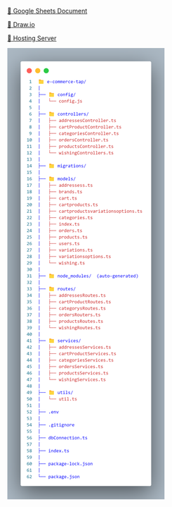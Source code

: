[🔗 Google Sheets Document](https://docs.google.com/spreadsheets/d/1o2lcsuHd-0ZaN36lndjv6WAKTaxdGCcT0rpJ46lT_-w/edit?usp=sharing)

[🔗 Draw.io](https://app.diagrams.net/?src=about#HShahdKhader%2Fshahd-kkhader-e-commerce-tap%2Fmain%2Fecommerce-tap.drawio)

[🔗  Hosting Server ](https://shahd-kkhader-e-commerce-tap.onrender.com/getAllProducts)

![File Structure](fileStructure.png)
